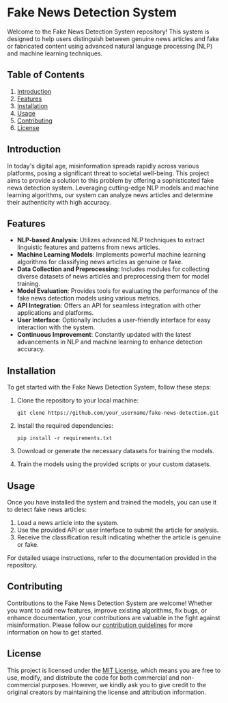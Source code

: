 # Fake News Detection System

Welcome to the Fake News Detection System repository! This system is designed to help users distinguish between genuine news articles and fake or fabricated content using advanced natural language processing (NLP) and machine learning techniques.

## Table of Contents
1. [Introduction](#introduction)
2. [Features](#features)
3. [Installation](#installation)
4. [Usage](#usage)
5. [Contributing](#contributing)
6. [License](#license)

## Introduction

In today's digital age, misinformation spreads rapidly across various platforms, posing a significant threat to societal well-being. This project aims to provide a solution to this problem by offering a sophisticated fake news detection system. Leveraging cutting-edge NLP models and machine learning algorithms, our system can analyze news articles and determine their authenticity with high accuracy.

## Features

- **NLP-based Analysis**: Utilizes advanced NLP techniques to extract linguistic features and patterns from news articles.
- **Machine Learning Models**: Implements powerful machine learning algorithms for classifying news articles as genuine or fake.
- **Data Collection and Preprocessing**: Includes modules for collecting diverse datasets of news articles and preprocessing them for model training.
- **Model Evaluation**: Provides tools for evaluating the performance of the fake news detection models using various metrics.
- **API Integration**: Offers an API for seamless integration with other applications and platforms.
- **User Interface**: Optionally includes a user-friendly interface for easy interaction with the system.
- **Continuous Improvement**: Constantly updated with the latest advancements in NLP and machine learning to enhance detection accuracy.

## Installation

To get started with the Fake News Detection System, follow these steps:

1. Clone the repository to your local machine:
   ```
   git clone https://github.com/your_username/fake-news-detection.git
   ```

2. Install the required dependencies:
   ```
   pip install -r requirements.txt
   ```

3. Download or generate the necessary datasets for training the models.

4. Train the models using the provided scripts or your custom datasets.

## Usage

Once you have installed the system and trained the models, you can use it to detect fake news articles:

1. Load a news article into the system.
2. Use the provided API or user interface to submit the article for analysis.
3. Receive the classification result indicating whether the article is genuine or fake.

For detailed usage instructions, refer to the documentation provided in the repository.

## Contributing

Contributions to the Fake News Detection System are welcome! Whether you want to add new features, improve existing algorithms, fix bugs, or enhance documentation, your contributions are valuable in the fight against misinformation. Please follow our [contribution guidelines](CONTRIBUTING.md) for more information on how to get started.

## License

This project is licensed under the [MIT License](LICENSE), which means you are free to use, modify, and distribute the code for both commercial and non-commercial purposes. However, we kindly ask you to give credit to the original creators by maintaining the license and attribution information.
